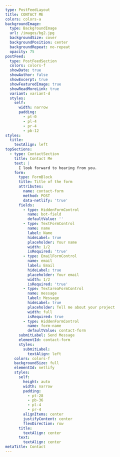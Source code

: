 ```yaml
---
type: PostFeedLayout
title: CONTACT ME
colors: colors-a
backgroundImage:
  type: BackgroundImage
  url: /images/bg2.jpg
  backgroundSize: cover
  backgroundPosition: center
  backgroundRepeat: no-repeat
  opacity: 75
postFeed:
  type: PostFeedSection
  colors: colors-f
  showDate: true
  showAuthor: false
  showExcerpt: true
  showFeaturedImage: true
  showReadMoreLink: true
  variant: variant-d
  styles:
    self:
      width: narrow
      padding:
        - pt-0
        - pl-4
        - pr-4
        - pb-12
styles:
  title:
    textAlign: left
topSections:
  - type: ContactSection
    title: Contact Me
    text: |
      I look forward to hearing from you.
    form:
      type: FormBlock
      title: Title of the form
      attributes:
        name: contact-form
        method: POST
        data-netlify: 'true'
      fields:
        - type: HiddenFormControl
          name: bot-field
          defaultValue: ''
        - type: TextFormControl
          name: name
          label: Name
          hideLabel: true
          placeholder: Your name
          width: 1/2
          isRequired: 'true'
        - type: EmailFormControl
          name: email
          label: Email
          hideLabel: true
          placeholder: Your email
          width: 1/2
          isRequired: 'true'
        - type: TextareaFormControl
          name: message
          label: Message
          hideLabel: true
          placeholder: Tell me about your project
          width: full
          isRequired: true
        - type: HiddenFormControl
          name: form-name
          defaultValue: contact-form
      submitLabel: Send Message
      elementId: contact-form
      styles:
        submitLabel:
          textAlign: left
    colors: colors-f
    backgroundSize: full
    elementId: netlify
    styles:
      self:
        height: auto
        width: narrow
        padding:
          - pt-28
          - pb-36
          - pl-4
          - pr-4
        alignItems: center
        justifyContent: center
        flexDirection: row
      title:
        textAlign: center
      text:
        textAlign: center
metaTitle: Contact
---
```


